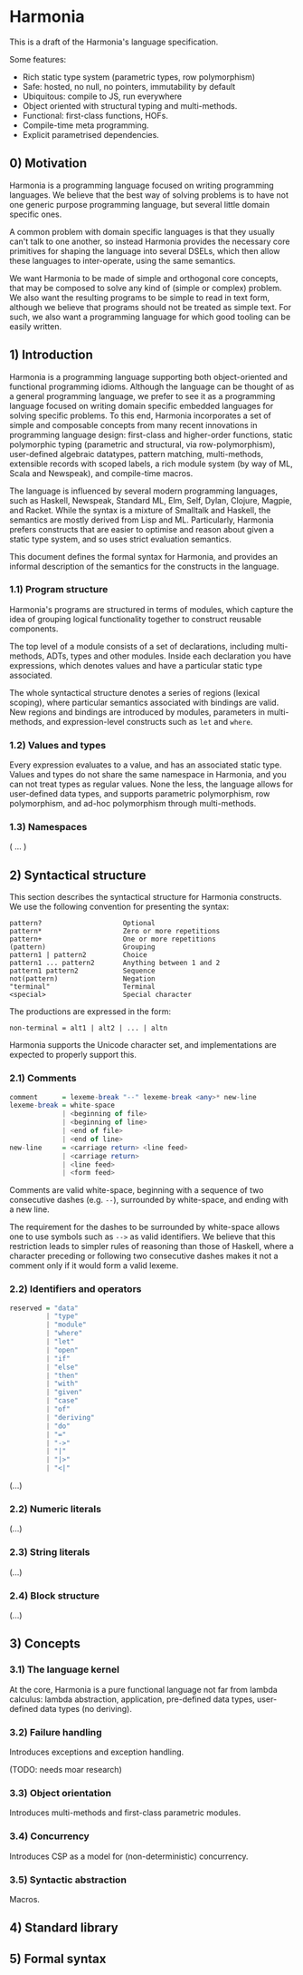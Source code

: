 Harmonia
========

This is a draft of the Harmonia's language specification.

Some features:

  - Rich static type system (parametric types, row polymorphism)
  - Safe: hosted, no null, no pointers, immutability by default
  - Ubiquitous: compile to JS, run everywhere
  - Object oriented with structural typing and multi-methods.
  - Functional: first-class functions, HOFs.
  - Compile-time meta programming.
  - Explicit parametrised dependencies.



## 0) Motivation

Harmonia is a programming language focused on writing programming
languages. We believe that the best way of solving problems is to have
not one generic purpose programming language, but several little domain
specific ones.

A common problem with domain specific languages is that they usually
can't talk to one another, so instead Harmonia provides the necessary
core primitives for shaping the language into several DSELs, which then
allow these languages to inter-operate, using the same semantics.

We want Harmonia to be made of simple and orthogonal core concepts, that
may be composed to solve any kind of (simple or complex) problem. We
also want the resulting programs to be simple to read in text form,
although we believe that programs should not be treated as simple
text. For such, we also want a programming language for which good
tooling can be easily written.


## 1) Introduction

Harmonia is a programming language supporting both object-oriented and
functional programming idioms. Although the language can be thought of
as a general programming language, we prefer to see it as a programming
language focused on writing domain specific embedded languages for
solving specific problems. To this end, Harmonia incorporates a set of
simple and composable concepts from many recent innovations in
programming language design: first-class and higher-order functions,
static polymorphic typing (parametric and structural, via
row-polymorphism), user-defined algebraic datatypes, pattern matching,
multi-methods, extensible records with scoped labels, a rich module
system (by way of ML, Scala and Newspeak), and compile-time macros.

The language is influenced by several modern programming languages, such
as Haskell, Newspeak, Standard ML, Elm, Self, Dylan, Clojure, Magpie,
and Racket. While the syntax is a mixture of Smalltalk and Haskell, the
semantics are mostly derived from Lisp and ML. Particularly, Harmonia
prefers constructs that are easier to optimise and reason about given a
static type system, and so uses strict evaluation semantics.

This document defines the formal syntax for Harmonia, and provides an
informal description of the semantics for the constructs in the
language.


### 1.1) Program structure

Harmonia's programs are structured in terms of modules, which capture
the idea of grouping logical functionality together to construct
reusable components.

The top level of a module consists of a set of declarations, including
multi-methods, ADTs, types and other modules. Inside each declaration
you have expressions, which denotes values and have a particular static
type associated.

The whole syntactical structure denotes a series of regions (lexical
scoping), where particular semantics associated with bindings are
valid. New regions and bindings are introduced by modules, parameters in
multi-methods, and expression-level constructs such as `let` and
`where`.


### 1.2) Values and types

Every expression evaluates to a value, and has an associated static
type. Values and types do not share the same namespace in Harmonia, and
you can not treat types as regular values. None the less, the language
allows for user-defined data types, and supports parametric
polymorphism, row polymorphism, and ad-hoc polymorphism through
multi-methods.


### 1.3) Namespaces

( ... )


## 2) Syntactical structure

This section describes the syntactical structure for Harmonia
constructs. We use the following convention for presenting the syntax:

    pattern?                    Optional
    pattern*                    Zero or more repetitions
    pattern+                    One or more repetitions
    (pattern)                   Grouping
    pattern1 | pattern2         Choice
    pattern1 ... pattern2       Anything between 1 and 2
    pattern1 pattern2           Sequence
    not(pattern)                Negation
    "terminal"                  Terminal
    <special>                   Special character
    
The productions are expressed in the form:

    non-terminal = alt1 | alt2 | ... | altn

Harmonia supports the Unicode character set, and implementations are
expected to properly support this.

### 2.1) Comments

```hs
comment      = lexeme-break "--" lexeme-break <any>* new-line
lexeme-break = white-space
             | <beginning of file>
             | <beginning of line>
             | <end of file>
             | <end of line>
new-line     = <carriage return> <line feed>
             | <carriage return>
             | <line feed>
             | <form feed>
```

Comments are valid white-space, beginning with a sequence of two
consecutive dashes (e.g. `--`), surrounded by white-space, and ending
with a new line.

The requirement for the dashes to be surrounded by white-space allows
one to use symbols such as `-->` as valid identifiers. We believe that
this restriction leads to simpler rules of reasoning than those of
Haskell, where a character preceding or following two consecutive dashes
makes it not a comment only if it would form a valid lexeme.


### 2.2) Identifiers and operators

```hs
reserved = "data"
         | "type"
         | "module"
         | "where"
         | "let"
         | "open"
         | "if"
         | "else"
         | "then"
         | "with"
         | "given"
         | "case"
         | "of"
         | "deriving"
         | "do"
         | "="
         | "->"
         | "|"
         | "|>"
         | "<|"
```

(...)

### 2.2) Numeric literals

(...)

### 2.3) String literals

(...)

### 2.4) Block structure

(...)

## 3) Concepts

### 3.1) The language kernel

At the core, Harmonia is a pure functional language not far from lambda
calculus: lambda abstraction, application, pre-defined data types, user-defined
data types (no deriving).

### 3.2) Failure handling

Introduces exceptions and exception handling.

(TODO: needs moar research)

### 3.3) Object orientation

Introduces multi-methods and first-class parametric modules.

### 3.4) Concurrency

Introduces CSP as a model for (non-deterministic) concurrency.

### 3.5) Syntactic abstraction

Macros.

## 4) Standard library

## 5) Formal syntax
